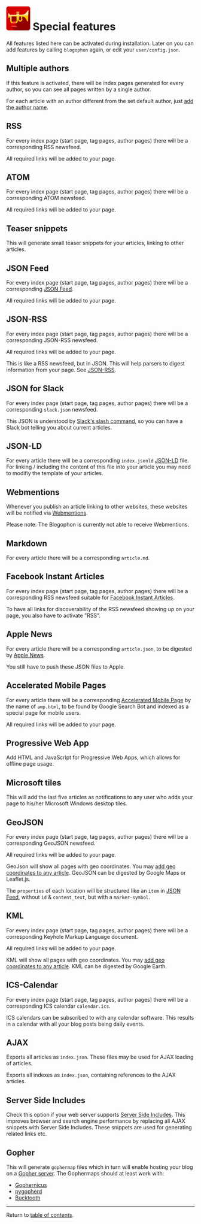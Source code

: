 ![Blogophon -](blogophon.png) Special features
=================

All features listed here can be activated during installation. Later on you can add features by calling `blogophon` again, or edit your `user/config.json`.

Multiple authors
----------------

If this feature is activated, there will be index pages generated for every author, so you can see all pages written by a single author.

For each article with an author different from the set default author, just [add the author name](markdown.md).

RSS
----------------

For every index page (start page, tag pages, author pages) there will be a corresponding RSS newsfeed.

All required links will be added to your page.

ATOM
----------------

For every index page (start page, tag pages, author pages) there will be a corresponding ATOM newsfeed.

All required links will be added to your page.

Teaser snippets
---------------

This will generate small teaser snippets for your articles, linking to other articles.

JSON Feed
----------------

For every index page (start page, tag pages, author pages) there will be a corresponding [JSON Feed](https://jsonfeed.org/).

All required links will be added to your page.

JSON-RSS
----------------

For every index page (start page, tag pages, author pages) there will be a corresponding JSON-RSS newsfeed.

All required links will be added to your page.

This is like a RSS newsfeed, but in JSON. This will help parsers to digest information from your page. See [JSON-RSS](http://blog.3960.org/post/8478676503/rss-mit-json).

JSON for Slack
----------------

For every index page (start page, tag pages, author pages) there will be a corresponding `slack.json` newsfeed.

This JSON is understood by [Slack's slash command](https://slack.com/apps/A0F82E8CA-slash-commands), so you can have a Slack bot telling you about current articles.

JSON-LD
-------

For every article there will be a corresponding `index.jsonld` [JSON-LD](https://json-ld.org/) file. For linking / including the content of this file into your article you may need to modifiy the template of your articles.


Webmentions
-----------

Whenever you publish an article linking to other websites, these websites will be notified via [Webmentions](https://indieweb.org/Webmention).

Please note: The Blogophon is currently not able to receive Webmentions.

Markdown
--------

For every article there will be a corresponding `article.md`.

Facebook Instant Articles
-------------------------

For every index page (start page, tag pages, author pages) there will be a corresponding RSS newsfeed suitable for [Facebook Instant Articles](https://developers.facebook.com/docs/instant-articles/publishing/setup-rss-feed).

To have all links for discoverability of the RSS newsfeed showing up on your page, you also have to activate "RSS".

Apple News
----------------

For every article there will be a corresponding `article.json`, to be digested by [Apple News](https://developer.apple.com/library/content/documentation/General/Conceptual/Apple_News_Format_Ref/AppleNewsFormat.html#//apple_ref/doc/uid/TP40015408-CH79-SW1).

You still have to push these JSON files to Apple.

Accelerated Mobile Pages
----------------

For every article there will be a corresponding [Accelerated Mobile Page](https://www.ampproject.org/) by the name of `amp.html`, to be found by Google Search Bot and indexed as a special page for mobile users.

All required links will be added to your page.

Progressive Web App
-------------------

Add HTML and JavaScript for Progressive Web Apps, which allows for offline page usage.

Microsoft tiles
----------------

This will add the last five articles as notifications to any user who adds your page to his/her Microsoft Windows desktop tiles.

GeoJSON
-------

For every index page (start page, tag pages, author pages) there will be a corresponding GeoJSON newsfeed.

All required links will be added to your page.

GeoJson will show all pages with geo coordinates. You may [add geo coordinates to any article](markdown.md). GeoJSON can be digested by Google Maps or Leaflet.js.

The `properties` of each location will be structured like an `item` in [JSON Feed](https://jsonfeed.org/), without `id` & `content_text`, but with a `marker-symbol`.

KML
-------

For every index page (start page, tag pages, author pages) there will be a corresponding Keyhole Markup Language document.

All required links will be added to your page.

KML will show all pages with geo coordinates. You may [add geo coordinates to any article](markdown.md). KML can be digested by Google Earth.

ICS-Calendar
------------

For every index page (start page, tag pages, author pages) there will be a corresponding ICS calendar `calendar.ics`.

ICS calendars can be subscribed to with any calendar software. This results in a calendar with all your blog posts being daily events.

AJAX
-----

Exports all articles as `index.json`. These files may be used for AJAX loading of articles.

Exports all indexes as `index.json`, containing references to the AJAX articles.

Server Side Includes
--------------------

Check this option if your web server supports [Server Side Includes](https://en.wikipedia.org/wiki/Server_Side_Includes). This improves browser and search engine performance by replacing all AJAX snippets with Server Side Includes. These snippets are used for generating related links etc.

Gopher
------

This will generate `gophermap` files which in turn will enable hosting your blog on a [Gopher server](https://en.wikipedia.org/wiki/Gopher_%28protocol%29). The Gophermaps should at least work with:

* [Gophernicus](https://github.com/gophernicus/gophernicus)
* [pygopherd](https://github.com/jgoerzen/pygopherd)
* [Bucktooth](gopher://gopher.floodgap.com/1/buck)

---

Return to [table of contents](README.md).

